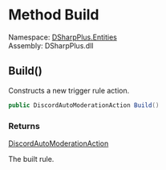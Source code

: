 # Method Build

Namespace: [DSharpPlus.Entities](DSharpPlus.Entities.md)  
Assembly: DSharpPlus.dll

## <a id="DSharpPlus_Entities_DiscordAutoModerationActionBuilder_Build"></a>Build\(\)

Constructs a new trigger rule action.

```csharp
public DiscordAutoModerationAction Build()
```

### Returns

[DiscordAutoModerationAction](DSharpPlus.Entities.DiscordAutoModerationAction.md)

The built rule.

